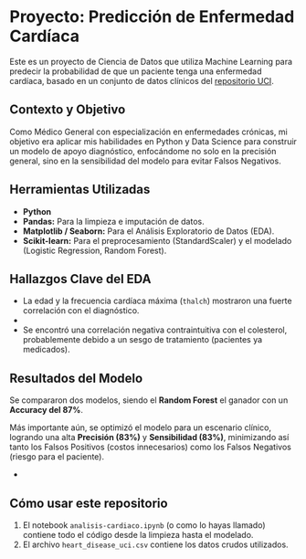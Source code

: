 # Proyecto: Predicción de Enfermedad Cardíaca

Este es un proyecto de Ciencia de Datos que utiliza Machine Learning para predecir la probabilidad de que un paciente tenga una enfermedad cardíaca, basado en un conjunto de datos clínicos del [repositorio UCI](https://archive.ics.uci.edu/ml/datasets/heart+Disease).

## Contexto y Objetivo

Como Médico General con especialización en enfermedades crónicas, mi objetivo era aplicar mis habilidades en Python y Data Science para construir un modelo de apoyo diagnóstico, enfocándome no solo en la precisión general, sino en la sensibilidad del modelo para evitar Falsos Negativos.

## Herramientas Utilizadas

* **Python**
* **Pandas:** Para la limpieza e imputación de datos.
* **Matplotlib / Seaborn:** Para el Análisis Exploratorio de Datos (EDA).
* **Scikit-learn:** Para el preprocesamiento (StandardScaler) y el modelado (Logistic Regression, Random Forest).

## Hallazgos Clave del EDA

* La edad y la frecuencia cardíaca máxima (`thalch`) mostraron una fuerte correlación con el diagnóstico.
* 
* Se encontró una correlación negativa contraintuitiva con el colesterol, probablemente debido a un sesgo de tratamiento (pacientes ya medicados).

## Resultados del Modelo

Se compararon dos modelos, siendo el **Random Forest** el ganador con un **Accuracy del 87%**.

Más importante aún, se optimizó el modelo para un escenario clínico, logrando una alta **Precisión (83%)** y **Sensibilidad (83%)**, minimizando así tanto los Falsos Positivos (costos innecesarios) como los Falsos Negativos (riesgo para el paciente).

* 

## Cómo usar este repositorio

1.  El notebook `analisis-cardiaco.ipynb` (o como lo hayas llamado) contiene todo el código desde la limpieza hasta el modelado.
2.  El archivo `heart_disease_uci.csv` contiene los datos crudos utilizados.
